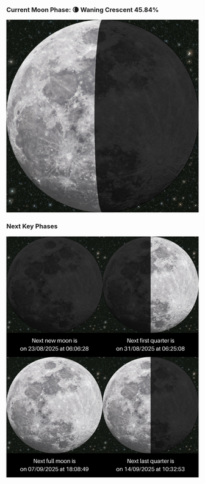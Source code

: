 ### Current Moon Phase: 🌘 Waning Crescent 45.84%
![Moon Phase](moonphase.png)
### Next Key Phases
![Gallery](gallery.png)